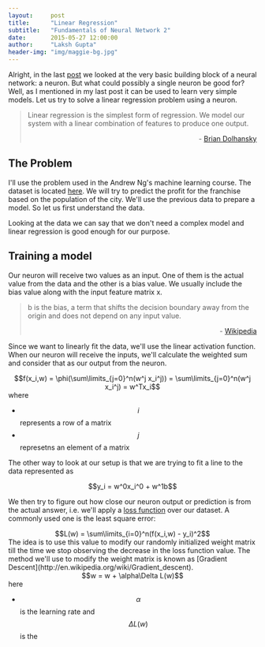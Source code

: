 ```yaml
---
layout:     post
title:      "Linear Regression"
subtitle:   "Fundamentals of Neural Network 2"
date:       2015-05-27 12:00:00
author:     "Laksh Gupta"
header-img: "img/maggie-bg.jpg"
---
```



Alright, in the last [post](http://lakshgupta.github.io/2015/05/21/ArtificialNeuron/) we looked at the very basic building block of a neural network: a neuron. But what could possibly a single neuron be 
good for? Well, as I mentioned in my last post it can be used to learn very simple models. Let us try to solve a linear regression problem using a neuron. 


<blockquote>
Linear regression is the simplest form of regression.  We model our system with a linear combination of features to produce one output.
<p align="right">- <a href="http://briandolhansky.com/blog/artificial-neural-networks-linear-regression-part-1">Brian Dolhansky</a></p>
</blockquote>


<h2 class="section-heading">The Problem</h2>


I'll use the problem used in the Andrew Ng's machine learning course. The dataset is located [here](https://github.com/lakshgupta/lakshgupta.github.io/blob/master/data/ex1data1.txt). We will try to predict the profit for the franchise based on the population of the city. We'll use the previous data to prepare a model. So let us first understand the data.


<center><canvas id="inputData" width="600" height="400"></canvas></center>


Looking at the data we can say that we don't need a complex model and linear regression is good enough for our purpose.


<h2 class="section-heading">Training a model</h2>


<center><canvas id="artificialneuron" width="500" heigth="400"></canvas></center>

Our neuron will receive two values as an input. One of them is the actual value from the data and the other is a bias value. We usually include the bias 
value along with the input feature matrix x.


<blockquote>
b is the bias, a term that shifts the decision boundary away from the origin and does not depend on any input value.
<p align="right">- <a href="http://en.wikipedia.org/wiki/Perceptron">Wikipedia</a></p>
</blockquote>

Since we want to linearly fit the data, we'll use the linear activation function. When our neuron
will receive the inputs, we'll calculate the weighted sum and consider that as our output from the neuron.
<center>$$f(x_i,w) = \phi(\sum\limits_{j=0}^n(w^j x_i^j)) = \sum\limits_{j=0}^n(w^j x_i^j) = w^Tx_i$$</center>
where 

- $$i$$ represents a row of a matrix
- $$j$$ represetns an element of a matrix


The other way to look at our setup is that we are trying to fit a line to the data represented as


<center>$$y_i = w^0x_i^0 + w^1b$$</center>


We then try to figure out how close our neuron output or prediction is from the actual answer, i.e. we'll apply a <a href="http://en.wikipedia.org/wiki/Loss_function">loss function</a> over our dataset. A commonly
used one is the least square error:
<center>$$L(w) = \sum\limits_{i=0}^n(f(x_i,w) - y_i)^2$$</center>
The idea is to use this value to modify our randomly initialized weight matrix till the time we stop observing the decrease in the loss function value.
The method we'll use to modify the weight matrix is known as [Gradient Descent](http://en.wikipedia.org/wiki/Gradient_descent).
<center>$$w = w + \alpha\Delta L(w)$$</center>
here 

- $$\alpha$$ is the learning rate and $$\Delta L(w)$$ is the



<!-- ############# JAVASCRIPT ############-->
<script language="javascript" type="text/javascript" src="http://cdnjs.cloudflare.com/ajax/libs/numeric/1.2.6/numeric.js" charset="utf-8"></script>
<script language="javascript" type="text/javascript" src="https://cdnjs.cloudflare.com/ajax/libs/p5.js/0.4.4/p5.min.js" charset="utf-8"></script>
<script language="javascript" type="text/javascript" src="{{ site.baseurl }}/js/plot/scatter.js" charset="utf-8"></script>
<script language="javascript" type="text/javascript" src="{{ site.baseurl }}/js/utils/mathUtils.js" charset="utf-8"></script>
<script language="javascript" type="text/javascript" src="{{ site.baseurl }}/js/nn/canvas.js"></script>
<script language="javascript" type="text/javascript" src="{{ site.baseurl }}/js/nn/neuron.js"></script>
<script language="javascript" type="text/javascript" src="{{ site.baseurl }}/js/nn/neuralnet.js"></script>

<script language="javascript"> 
    
  //artificial neuron: linear model
  var _ancanvas = document.getElementById("artificialneuron");
  var _anctx = _ancanvas.getContext("2d");
  var neuronIn1 = new neuron(_anctx, 50, 40, neuronRadius,"b");
  var neuronIn2 = new neuron(_anctx, 50, 110, neuronRadius, "x_i^j");
  var	hiddenLayer= new neuron(_anctx, 200, 75, neuronRadius);
  _anctx.mathText("f(x_i, w)",200,120,{"text-align": "center"});
  var neuronOut = new neuron(_anctx, 350, 75, neuronRadius,"y");
  //input to hidden layer
  connectLayers([neuronIn1, neuronIn2], [hiddenLayer]);
  //hidden to output layer
  connectLayers([hiddenLayer], [neuronOut]);
  
  
  function setup(){
    loadTable("{{ site.baseurl }}/data/ex1data1.txt","CSV",linReg);
  }
  
  function linReg(table){
    var rowCount = table.rows.length - 1;
    var X = Array.matrix(rowCount, 2, 0);
    var Y = Array.matrix(rowCount, 1, 0);
    var iterations = 1500;
    var alpha = 0.01;
    //var theta = numeric.random([2,1]);
    var theta = Array.matrix(2,1,0);
    var xMax = table.getNum(0,0);
    var xMin = table.getNum(0,0);
    var yMax = table.getNum(0,1);
    var yMin = table.getNum(0,1);
    //load X and Y from table
    for(var i=0; i<rowCount; i++){
      X[i][0] = table.getNum(i,0);
      X[i][1] = 1;
      Y[i][0] = table.getNum(i,1);
      //find min and max
      if(xMax < X[i][0]){
        xMax = X[i][0];
      }
      if(xMin > X[i][0]){
        xMin = X[i][0];
      }
      if(yMax < Y[i][0]){
        yMax = Y[i][0];
      }
      if(yMin > Y[i][0]){
        yMin = Y[i][0];
      }
    }
    //plot input data
    var chartInfo= { y:{min:yMin, max:yMax, steps:5,label:"Profit in $10,000s"},
                      x:{min:xMin, max:xMax, steps:5,label:"Population of City in 10,000s"}
    };
    var inputPlot = new scatter("inputData",chartInfo, X, Y);
        
    //compute initial cost
    console.log(computeCost(X,Y, theta));
    
    //run gradient descent
    
    //plot the linear fit
    
    //predict the values
  }
  
  function computeCost(x,y, theta){
    var m = 1;
    if(Array.isArray(x)){
      m = x.length;
    } 
    return numeric.sum(numeric.pow(numeric.sub(numeric.dot(x, theta), y),2))/(2*m);
  };
</script>